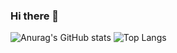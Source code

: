 ### Hi there 👋
![Anurag's GitHub stats](https://github-readme-stats.vercel.app/api?username=Dev-Natha&show_icons=true&bg_color=00000000)
![Top Langs](https://github-readme-stats.vercel.app/api/top-langs/?username=Dev-Natha&layout=compact)
<!--
**Dev-Natha/Dev-Natha** is a ✨ _special_ ✨ repository because its `README.md` (this file) appears on your GitHub profile.

Here are some ideas to get you started:

- 🔭 I’m currently working on ...
- 🌱 I’m currently learning ...
- 👯 I’m looking to collaborate on ...
- 🤔 I’m looking for help with ...
- 💬 Ask me about ...
- 📫 How to reach me: ...
- 😄 Pronouns: ...
- ⚡ Fun fact: ...
-->
